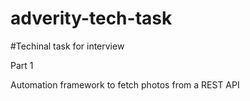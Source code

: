 # adverity-tech-task
#Techinal task for interview

Part 1

Automation framework to fetch photos from a REST API

